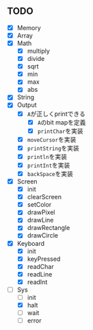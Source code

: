 ## TODO
- [x] Memory
- [x] Array
- [x] Math
    - [x] multiply
    - [x] divide
    - [x] sqrt
    - [x] min
    - [x] max
    - [x] abs
- [x] String
- [x] Output
    - [x] `A`が正しくprintできる
        - [x] `A`のbit mapを定義
        - [x] `printChar`を実装
    - [x] `moveCursor`を実装
    - [x] `printString`を実装
    - [x] `println`を実装
    - [x] `printInt`を実装
    - [x] `backSpace`を実装
- [x] Screen
    - [x] init
    - [x] clearScreen
    - [x] setColor
    - [x] drawPixel
    - [x] drawLine
    - [x] drawRectangle
    - [x] drawCircle
- [x] Keyboard
    - [x] init
    - [x] keyPressed
    - [x] readChar
    - [x] readLine
    - [x] readInt
- [ ] Sys
    - [ ] init
    - [x] halt
    - [ ] wait
    - [ ] error
